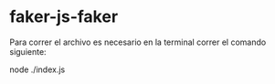 # faker-js-faker

Para correr el archivo es necesario en la terminal correr el comando siguiente:

node ./index.js
